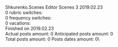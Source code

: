 Shkurenko.Scenes	Editor Scenes 3 2019.02.23\
0 rubric switches:\
0 frequency switches:\
0 vacations:\
Finished on 2019.02.23\
Actual posts amount: 0	Anticipated posts amount: 0
\
Total posts amount: 0	Posts dates amount: 0\

